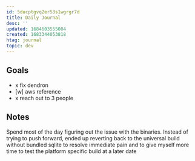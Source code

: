 ```yaml
---
id: 5ducptgvq2er53s1wgrgr7d
title: Daily Journal
desc: ''
updated: 1684603555084
created: 1683344053818
htag: journal
topic: dev
---
```


## Goals
- x fix dendron 
- [w] aws reference
- x reach out to 3 people


## Notes

Spend most of the day figuring out the issue with the binaries. 
Instead of trying to push forward, ended up reverting back to the universal build without bundled sqlite to resolve immediate pain and to give myself more time to test the platform specific build at a later date


<!--|backlinks: [[res.prod]]|-->
